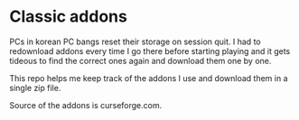 # Classic addons

PCs in korean PC bangs reset their storage on session quit. I had to redownload addons every time I go there before starting playing and it gets tideous to find the correct ones again and download them one by one.

This repo helps me keep track of the addons I use and download them in a single zip file.

Source of the addons is curseforge.com.

